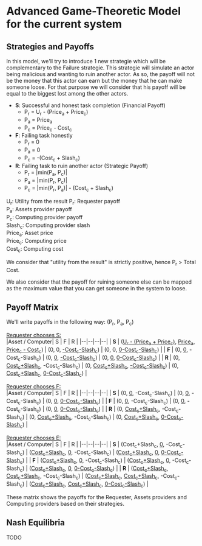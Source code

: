 # Advanced Game-Theoretic Model for the current system

## Strategies and Payoffs
In this model, we'll try to introduce 1 new strategie which will be complementary to the Failure strategie. This strategie will simulate an actor being malicious and wanting to ruin another actor. As so, the payoff will not be the money that this actor can earn but the money that he can make someone loose. For that purpose we will consider that his payoff will be equal to the biggest lost among the other actors.

* **S**: Successful and honest task completion (Financial Payoff)
  * P<sub>r</sub> = U<sub>r</sub> - (Price<sub>a</sub> + Price<sub>c</sub>)
  * P<sub>a</sub> = Price<sub>a</sub>
  * P<sub>c</sub> = Price<sub>c</sub> - Cost<sub>c</sub>
* **F**: Failing task honestly
  * P<sub>r</sub> = 0
  * P<sub>a</sub> = 0
  * P<sub>c</sub> = -(Cost<sub>c</sub> + Slash<sub>c</sub>)
* **R**: Failing task to ruin another actor (Strategic Payoff)
  * P<sub>r</sub> = |min(P<sub>a</sub>, P<sub>c</sub>)|
  * P<sub>a</sub> = |min(P<sub>r</sub>, P<sub>c</sub>)|
  * P<sub>c</sub> = |min(P<sub>r</sub>, P<sub>a</sub>)| - (Cost<sub>c</sub> + Slash<sub>c</sub>)

U<sub>r</sub>: Utility from the result
P<sub>r</sub>: Requester payoff  
P<sub>a</sub>: Assets provider payoff  
P<sub>c</sub>: Computing provider payoff  
Slash<sub>c</sub>: Computing provider slash   
Price<sub>a</sub>: Asset price  
Price<sub>c</sub>: Computing price  
Cost<sub>c</sub>: Computing cost  

We consider that "utility from the result" is strictly positive, hence P<sub>r</sub> > Total Cost.  

We also consider that the payoff for ruining someone else can be mapped as the maximum value that you can get someone in the system to loose.

## Payoff Matrix
We'll write payoffs in the following way: (P<sub>r</sub>, P<sub>a</sub>, P<sub>c</sub>)

<u>Requester chooses S:</u>  
|Asset / Computer| S | F | R |
|--|--|--|--|
| **S** | (<u>U<sub>r</sub> - (Price<sub>a</sub> + Price<sub>c</sub>)</u>, <u>Price<sub>a</sub></u>, <u>Price<sub>c</sub> - Cost<sub>c</sub></u>) | (0, 0, <u>-Cost<sub>c</sub>-Slash<sub>c</sub></u>) | (0, 0, <u>0-Cost<sub>c</sub>-Slash<sub>c</sub></u>) |
| **F** | (0, <u>0</u>, -Cost<sub>c</sub>-Slash<sub>c</sub>) | (0, <u>0</u>, <u>-Cost<sub>c</sub>-Slash<sub>c</sub></u>) | (0, <u>0</u>, <u>0-Cost<sub>c</sub>-Slash<sub>c</sub></u>) |
| **R** | (0, <u>Cost<sub>c</sub>+Slash<sub>c</sub></u>, -Cost<sub>c</sub>-Slash<sub>c</sub>) | (0, <u>Cost<sub>c</sub>+Slash<sub>c</sub></u>, <u>-Cost<sub>c</sub>-Slash<sub>c</sub></u>) | (0, <u>Cost<sub>c</sub>+Slash<sub>c</sub></u>, <u>0-Cost<sub>c</sub>-Slash<sub>c</sub></u>) |

<u>Requester chooses F:</u>  
|Asset / Computer| S | F | R |
|--|--|--|--|
| **S** | (0, <u>0</u>, -Cost<sub>c</sub>-Slash<sub>c</sub>) | (0, <u>0</u>, -Cost<sub>c</sub>-Slash<sub>c</sub>) | (0, <u>0</u>, <u>0-Cost<sub>c</sub>-Slash<sub>c</sub></u>) |
| **F** | (0, <u>0</u>, -Cost<sub>c</sub>-Slash<sub>c</sub>) | (0, <u>0</u>, -Cost<sub>c</sub>-Slash<sub>c</sub>) | (0, <u>0</u>, <u>0-Cost<sub>c</sub>-Slash<sub>c</sub></u>) |
| **R** | (0, <u>Cost<sub>c</sub>+Slash<sub>c</sub></u>, -Cost<sub>c</sub>-Slash<sub>c</sub>) | (0, <u>Cost<sub>c</sub>+Slash<sub>c</sub></u>, -Cost<sub>c</sub>-Slash<sub>c</sub>) | (0, <u>Cost<sub>c</sub>+Slash<sub>c</sub></u>, <u>0-Cost<sub>c</sub>-Slash<sub>c</sub></u>) |

<u>Requester chooses E:</u>  
|Asset / Computer| S | F | R |
|--|--|--|--|
| **S** | (Cost<sub>c</sub>+Slash<sub>c</sub>, <u>0</u>, -Cost<sub>c</sub>-Slash<sub>c</sub>) | (<u>Cost<sub>c</sub>+Slash<sub>c</sub></u>, <u>0</u>, -Cost<sub>c</sub>-Slash<sub>c</sub>) | (<u>Cost<sub>c</sub>+Slash<sub>c</sub></u>, <u>0</u>, <u>0-Cost<sub>c</sub>-Slash<sub>c</sub></u>) |
| **F** | (<u>Cost<sub>c</sub>+Slash<sub>c</sub></u>, <u>0</u>, -Cost<sub>c</sub>-Slash<sub>c</sub>) | (<u>Cost<sub>c</sub>+Slash<sub>c</sub></u>, <u>0</u>, -Cost<sub>c</sub>-Slash<sub>c</sub>) | (<u>Cost<sub>c</sub>+Slash<sub>c</sub></u>, <u>0</u>, <u>0-Cost<sub>c</sub>-Slash<sub>c</sub></u>) |
| **R** | (<u>Cost<sub>c</sub>+Slash<sub>c</sub></u>, <u>Cost<sub>c</sub>+Slash<sub>c</sub></u>, -Cost<sub>c</sub>-Slash<sub>c</sub>) | (<u>Cost<sub>c</sub>+Slash<sub>c</sub></u>, <u>Cost<sub>c</sub>+Slash<sub>c</sub></u>, -Cost<sub>c</sub>-Slash<sub>c</sub>) | (<u>Cost<sub>c</sub>+Slash<sub>c</sub></u>, <u>Cost<sub>c</sub>+Slash<sub>c</sub></u>, <u>0-Cost<sub>c</sub>-Slash<sub>c</sub></u>) |

These matrix shows the payoffs for the Requester, Assets providers and Computing providers based on their strategies.

## Nash Equilibria
TODO
